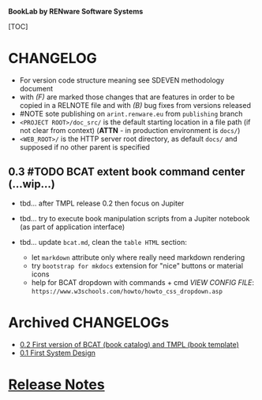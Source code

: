 **BookLab by RENware Software Systems**

[TOC]


# CHANGELOG

- For version code structure meaning see SDEVEN methodology document
- with _(F)_ are marked those changes that are features in order to be copied in a RELNOTE file and with _(B)_ bug fixes from versions released
- #NOTE sote publishing on `arint.renware.eu` from `publishing` branch
- `<PROJECT ROOT>/doc_src/` is the default starting location in a file path (if not clear from context) (**ATTN** - in production environment is `docs/`)
- `<WEB_ROOT>/` is the HTTP server root directory, as default `docs/` and supposed if no other parent is specified



## 0.3 #TODO BCAT extent book command center (...wip...)

* tbd... after TMPL release 0.2 then focus on Jupiter

* tbd... try to execute book manipulation scripts from a Jupiter notebook (as part of application interface)

* tbd... update `bcat.md`, clean the `table HTML` section:
    * let `markdown` attribute only where really need markdown rendering
    * try `bootstrap for mkdocs` extension  for "nice" buttons or material icons
    * help for BCAT dropdown with commands + cmd *VIEW CONFIG FILE*: `https://www.w3schools.com/howto/howto_css_dropdown.asp`
















# Archived CHANGELOGs

* [0.2 First version of BCAT (book catalog) and TMPL (book template)](version_history/CHANGELOG_v0.2.md)
* [0.1 First System Design](version_history/CHANGELOG_v0.1.md)


# [Release Notes](RELNOTE.md)



